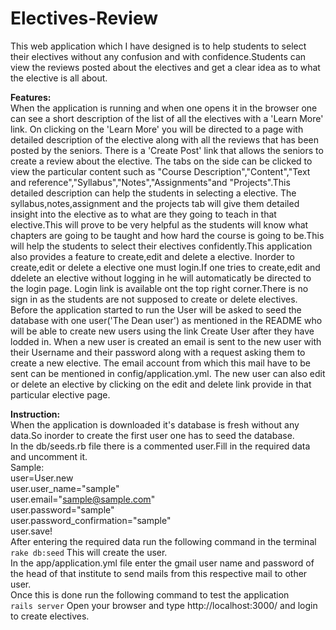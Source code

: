 # Electives-Review
This web application which I have designed is to help students to select their electives without any confusion and with confidence.Students can view the reviews posted about the electives and get a clear idea as to what the elective is all about.<br />

**Features:**<br />
	When the application is running and when one opens it in the browser one can see a short description of the list of all the electives with a 'Learn More' link. On clicking on the 'Learn More' you will be directed to a page with detailed description of the elective along with all the reviews that has been posted by the seniors. There is a 'Create Post' link that allows the seniors to create a review about the elective. The tabs on the side can be clicked to view the particular content such as "Course Description","Content","Text and reference","Syllabus","Notes","Assignments"and "Projects".This detailed description can help the students in selecting a elective. The syllabus,notes,assignment and the projects tab will give them detailed insight into the elective as to what are they going to teach in that elective.This will prove to be very helpful as the students will know what chapters are going to be taught and how hard the course is going to be.This will help the students to select their electives confidently.This application also provides a feature to create,edit and delete a elective. Inorder to create,edit or delete a elective one must login.If one tries to create,edit and ddelete an elective without logging in he will automaticatly be directed to the login page. Login link is available ont the top right corner.There is no sign in as the students are not supposed to create or delete electives. Before the application started to run the User will be asked to seed the database with one user('The Dean user') as mentioned in the README who will be able to create new users using the link Create User after they have lodded in. When a new user is created an email is sent to the new user with their Username and their password along with a request asking them to create a new elective. The email account from which this mail have to be sent can be mentioned in config/application.yml. The new user can also edit or delete an elective by clicking on the edit and delete link provide in that particular elective page.

**Instruction:**<br />
	When the application  is downloaded it's database is fresh without any data.So inorder to create the first user one has to seed the database.<br />
	In the db/seeds.rb file there is a commented user.Fill in the required data and uncomment it.<br />
	Sample:<br />
		user=User.new<br />
		user.user_name="sample"<br />
		user.email="sample@sample.com"<br />
		user.password="sample"<br />
		user.password_confirmation="sample"<br />
		user.save!<br />
	After entering the required data run the following command in the terminal<br />
	```
	rake db:seed
	```
	This will create the user.<br />
	In the app/application.yml file enter the gmail user name and password of the head of that institute to send mails from this respective mail to other user.<br />
	Once this is done run the following command to test the application<br />
	```
	rails server
	```
	Open your browser and type http://localhost:3000/ and login to create electives.

